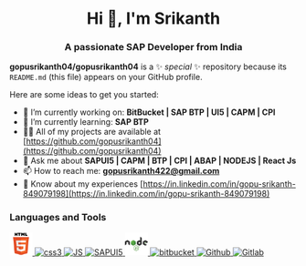 <h1 align="center">Hi 👋, I'm Srikanth</h1>
<h3 align="center">A passionate SAP Developer from India</h3>


**gopusrikanth04/gopusrikanth04** is a ✨ _special_ ✨ repository because its `README.md` (this file) appears on your GitHub profile.

Here are some ideas to get you started:

- 🔭 I’m currently working on: **BitBucket | SAP BTP | UI5 | CAPM | CPI**
- 🌱 I’m currently learning: **SAP BTP**
- 👨‍💻 All of my projects are available at [https://github.com/gopusrikanth04](https://github.com/gopusrikanth04)
- 💬 Ask me about **SAPUI5 | CAPM | BTP | CPI | ABAP | NODEJS | React Js**
- 📫 How to reach me: **gopusrikanth422@gmail.com**
- 📄 Know about my experiences [https://in.linkedin.com/in/gopu-srikanth-849079198](https://in.linkedin.com/in/gopu-srikanth-849079198)


<h3 align="left">Languages and Tools</h3>
<p align="left"> 
     <a href="https://www.w3.org/html/" target="_blank" rel="noreferrer">
	<img src="https://raw.githubusercontent.com/devicons/devicon/master/icons/html5/html5-original-wordmark.svg" alt="html5" width="40" height="40"/>
</a>
<a href="https://www.w3.org/Style/css/" target="_blank" rel="noreferrer">
	<img src="https://encrypted-tbn0.gstatic.com/images?q=tbn:ANd9GcQq15kdLZEWHPSQuhn3y4YqfX8cIBbcsA8FXw&s" alt="css3" width="40" height="40"/>
</a>
<a href="https://developer.mozilla.org/en-US/docs/Web/JavaScript" target="_blank" rel="noreferrer">
	<img src="https://upload.wikimedia.org/wikipedia/commons/thumb/9/99/Unofficial_JavaScript_logo_2.svg/1200px-Unofficial_JavaScript_logo_2.svg.png" alt="JS" width="40" height="40"/>
</a>
<a href="https://sapui5.hana.ondemand.com/" target="_blank" rel="noreferrer">
	<img src="https://community.sap.com/legacyfs/online/storage/blog_attachments/2018/02/file.png" alt="SAPUI5" width="40" height="40"/>
</a>
<a href="https://nodejs.org" target="_blank" rel="noreferrer">
	<img src="https://raw.githubusercontent.com/devicons/devicon/master/icons/nodejs/nodejs-original-wordmark.svg" alt="nodejs" width="40" height="40"/>
</a>

<a href="https://bitbucket.org/" target="_blank" rel="noreferrer">
<img src="https://e7.pngegg.com/pngimages/475/330/png-clipart-bitbucket-computer-software-github-bitbucket-server-blue-angle-thumbnail.png" 
      alt="bitbucket" width="40" height="40"/>
</a>
<a href="https://github.com/" target="_blank" rel="noreferrer">
            <img src="https://upload.wikimedia.org/wikipedia/commons/thumb/c/c2/GitHub_Invertocat_Logo.svg/1200px-GitHub_Invertocat_Logo.svg.png"
                 alt="Github" width="40" height="40"/>
</a>
<a href="https://about.gitlab.com/" target="_blank" rel="noreferrer">
            <img src="https://encrypted-tbn0.gstatic.com/images?q=tbn:ANd9GcR5jlxFcjp8rDKSsQOVZH_0NJaFkd5HWWz5Cw&s"
                 alt="Gitlab" width="40" height="40"/>
</a>

</p>
